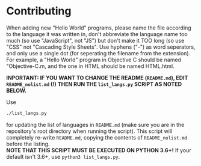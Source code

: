 Contributing
============

When adding new "Hello World" programs, please name the file according to the language it was written in, don't abbreviate the language name too much (so use "JavaScript", not "JS") but don't make it TOO long (so use "CSS" not "Cascading Style Sheets". Use hyphens ("-") as word seperators, and only use a single dot (for seperating the filename from the extension). For example, a "Hello World" program in Objective C should be named "Objective-C.m, and the one in HTML should be named HTML.html.

**INPORTANT: IF YOU WANT TO CHANGE THE README (`README.md`), EDIT `README_nolist.md` (!) THEN RUN THE `list_langs.py` SCRIPT AS NOTED BELOW.**

Use
```bash
./list_langs.py
```
for updating the list of languages in `README.md` (make sure you are in the repository's root directory when running the script). This script will completely re-write `README.md`, copying the contents of `README_nolist.md` before the listing.  
**NOTE THAT THIS SCRIPT MUST BE EXECUTED ON PYTHON 3.6+!** If your default isn't 3.6+, use `python3 list_langs.py`.
